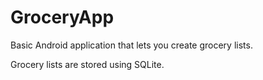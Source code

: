 # GroceryApp

Basic Android application that lets you create grocery lists.

Grocery lists are stored using SQLite.
